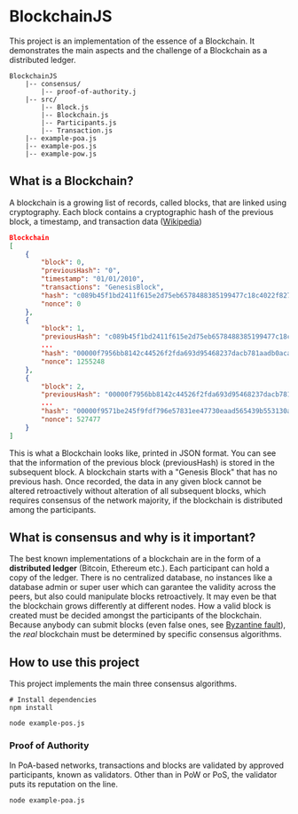 # BlockchainJS

This project is an implementation of the essence of a Blockchain. It demonstrates the main aspects and the challenge of a Blockchain as a distributed ledger.

```
BlockchainJS  
    |-- consensus/
        |-- proof-of-authority.j
    |-- src/
        |-- Block.js
        |-- Blockchain.js
        |-- Participants.js
        |-- Transaction.js
    |-- example-poa.js
    |-- example-pos.js
    |-- example-pow.js
```

## What is a Blockchain?

A blockchain is a growing list of records, called blocks, that are linked using cryptography. Each block contains a cryptographic hash of the previous block, a timestamp, and transaction data ([Wikipedia](https://en.wikipedia.org/wiki/Blockchain))
  
```json
Blockchain
[
    {
        "block": 0,
        "previousHash": "0",
        "timestamp": "01/01/2010",
        "transactions": "GenesisBlock",
        "hash": "c089b45f1bd2411f615e2d75eb6578488385199477c18c4022f8273ca557abfe",
        "nonce": 0
    },
    {
        "block": 1,
        "previousHash": "c089b45f1bd2411f615e2d75eb6578488385199477c18c4022f8273ca557abfe",
        ...
        "hash": "00000f7956bb8142c44526f2fda693d95468237dacb781aadb0aca00478ae2c9",
        "nonce": 1255248
    },
    {
        "block": 2,
        "previousHash": "00000f7956bb8142c44526f2fda693d95468237dacb781aadb0aca00478ae2c9",
        ...
        "hash": "00000f9571be245f9fdf796e57831ee47730eaad565439b553130a2d543f14cb",
        "nonce": 527477
    }
]
```

This is what a Blockchain looks like, printed in JSON format. You can see that the information of the previous block (previousHash) is stored in the subsequent block. A blockchain starts with a "Genesis Block" that has no previous hash. Once recorded, the data in any given block cannot be altered retroactively without alteration of all subsequent blocks, which requires consensus of the network majority, if the blockchain is distributed among the participants.

## What is consensus and why is it important?

The best known implementations of a blockchain are in the form of a **distributed ledger** (Bitcoin, Ethereum etc.). Each participant can hold a copy of the ledger. There is no centralized database, no instances like a database admin or super user which can garantee the validity across the peers, but also could manipulate blocks retroactively. It may even be that the blockchain grows differently at different nodes. How a valid block is created must be decided amongst the participants of the blockchain. Because anybody can submit blocks (even false ones, see [Byzantine fault](https://en.wikipedia.org/wiki/Byzantine_fault)), the *real* blockchain must be determined by specific consensus algorithms. 

## How to use this project

This project implements the main three consensus algorithms.

```shell
# Install dependencies
npm install
```
```shell
node example-pos.js
```

### Proof of Authority

In PoA-based networks, transactions and blocks are validated by approved participants, known as validators. Other than in PoW or PoS, the validator puts its reputation on the line.

```shell
node example-poa.js
```
